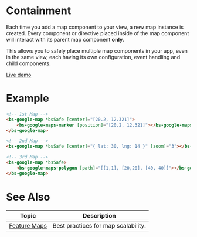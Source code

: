 # Containment
Each time you add a map component to your view, a new map instance is created. Every component or directive placed inside of the map component will interact with its parent map component **only**.

This allows you to safely place multiple map components in your app, even in the same view, each having its own configuration, event handling and child components.

[Live demo](https://bs-angular-ggl-maps-demo.web.app/The%20Map/Multiple%20Maps)

# Example
```html
<!-- 1st Map -->
<bs-google-map *bsSafe [center]="[20.2, 12.321]">
    <bs-google-maps-marker [position]="[20.2, 12.321]"></bs-google-maps-marker>
</bs-google-map>

<!-- 2nd Map -->
<bs-google-map *bsSafe [center]="{ lat: 30, lng: 14 }" [zoom]="3"></bs-google-map>

<!-- 3rd Map -->
<bs-google-map *bsSafe>
    <bs-google-maps-polygon [path]="[[1,1], [20,20], [40, 40]]"></bs-google-maps-marker>
</bs-google-map>
```

# See Also
| Topic                                        | Description                         |
|----------------------------------------------|-------------------------------------|
| [Feature Maps](/Best-Practices/Feature-Maps) | Best practices for map scalability. |
